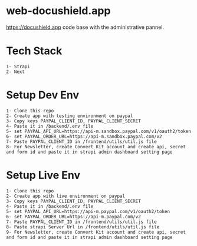 # web-docushield.app
https://docushield.app code base with the administrative pannel.

# Tech Stack
    1- Strapi
    2- Next


# Setup Dev Env
    1- Clone this repo
    2- Create app with testing environment on paypal
    3- Copy keys PAYPAL_CLIENT_ID, PAYPAL_CLIENT_SECRET
    4- Paste it in /backend/.env file
    5- set PAYPAL_API_URL=https://api-m.sandbox.paypal.com/v1/oauth2/token
    6- set PAYPAL_ORDER_URL=https://api-m.sandbox.paypal.com/v2
    7- Paste PAYPAL_CLIENT_ID in /frontend/utils/util.js file
    8- For Newsletter, create Convert Kit account and create api, secret and form id and paste it in strapi admin dashboard setting page
# Setup Live Env
    1- Clone this repo
    2- Create app with live environment on paypal
    3- Copy keys PAYPAL_CLIENT_ID, PAYPAL_CLIENT_SECRET
    4- Paste it in /backend/.env file
    5- set PAYPAL_API_URL=https://api-m.paypal.com/v1/oauth2/token
    6- set PAYPAL_ORDER_URL=https://api-m.paypal.com/v2
    7- Paste PAYPAL_CLIENT_ID in /frontend/utils/util.js file
    8- Paste strapi Server Url in /frontend/utils/util.js file
    9- For Newsletter, create Convert Kit account and create api, secret and form id and paste it in strapi admin dashboard setting page